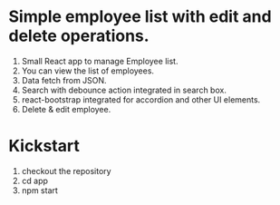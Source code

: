 # Simple employee list with edit and delete operations.
1. Small React app to manage Employee list. <br />
2. You can view the list of employees. <br />
3. Data fetch from JSON.<br />
4. Search with debounce action integrated in search box.<br />
5. react-bootstrap integrated for accordion and other UI elements. <br />
6. Delete & edit employee. <br />

# Kickstart
1. checkout the repository
2. cd app
3. npm start
